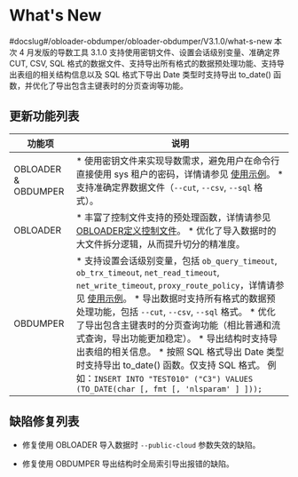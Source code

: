 What's New 
===============================
#docslug#/obloader-obdumper/obloader-obdumper/V3.1.0/what-s-new
本次 4 月发版的导数工具 3.1.0 支持使用密钥文件、设置会话级别变量、准确定界 CUT, CSV, SQL 格式的数据文件、支持导出所有格式的数据预处理功能、支持导出表组的相关结构信息以及 SQL 格式下导出 Date 类型时支持导出 to_date() 函数，并优化了导出包含主键表时的分页查询等功能。

更新功能列表 
---------------------------



|         功能项          |                                                                                                                                                                                                                                                                                                                              说明                                                                                                                                                                                                                                                                                                                              |
|----------------------|--------------------------------------------------------------------------------------------------------------------------------------------------------------------------------------------------------------------------------------------------------------------------------------------------------------------------------------------------------------------------------------------------------------------------------------------------------------------------------------------------------------------------------------------------------------------------------------------------------------------------------------------------------------|
| OBLOADER \& OBDUMPER | * 使用密钥文件来实现导数需求，避免用户在命令行直接使用 sys 租户的密码，详情请参见 [使用示例](3.OBLOADER/2.obloader-user-guide/6.obloader-scenarios.md)。   * 支持准确定界数据文件（`--cut`, `--csv`, `--sql` 格式）。                                                                                                                                                                                                                                                                                                                                                                                                                           |
| OBLOADER             | * 丰富了控制文件支持的预处理函数，详情请参见 [OBLOADER](3.OBLOADER/2.obloader-user-guide/4.obloader-data-processing/1.obloader-define-control-files.md)[定义](3.OBLOADER/2.obloader-user-guide/4.obloader-data-processing/1.obloader-define-control-files.md)[控制文件](3.OBLOADER/2.obloader-user-guide/4.obloader-data-processing/1.obloader-define-control-files.md)。   * 优化了导入数据时的大文件拆分逻辑，从而提升切分的精准度。                                                                                                                                                                                                                                                                                                                                                     |
| OBDUMPER             | * 支持设置会话级别变量，包括 `ob_query_timeout`, `ob_trx_timeout`, `net_read_timeout`, `net_write_timeout`, `proxy_route_policy`，详情请参见 [使用示例](4.OBDUMPER/2.obdumper-user-guide/6.obdumper-scenarios.md)。   * 导出数据时支持所有格式的数据预处理功能，包括 `--cut`, `--csv`,  `--sql` 格式。   * 优化了导出包含主键表时的分页查询功能（相比普通和流式查询，导出功能更加稳定）。   * 导出结构时支持导出表组的相关信息。   * 按照 SQL 格式导出 Date 类型时支持导出 to_date() 函数。仅支持 SQL 格式。 例如：`INSERT INTO "TEST010" ("C3") VALUES (TO_DATE(char [, fmt [, 'nlsparam' ] ]));`    |



缺陷修复列表 
---------------------------

* 修复使用 OBLOADER 导入数据时 `--public-cloud` 参数失效的缺陷。

  

* 修复使用 OBDUMPER 导出结构时全局索引导出报错的缺陷。

  



